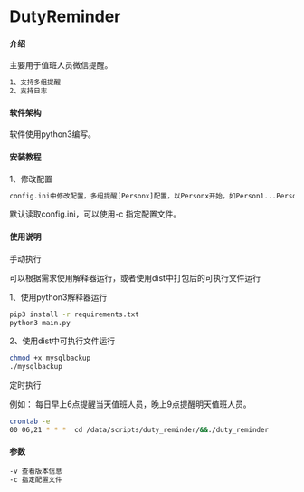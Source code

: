 # DutyReminder

#### 介绍

主要用于值班人员微信提醒。

```bash
1、支持多组提醒
2、支持日志
```

#### 软件架构
软件使用python3编写。

#### 安装教程
1、修改配置

```bash
config.ini中修改配置，多组提醒[Personx]配置，以Personx开始，如Person1...Person10等
```
默认读取config.ini，可以使用-c 指定配置文件。

#### 使用说明
手动执行
  
可以根据需求使用解释器运行，或者使用dist中打包后的可执行文件运行
  
1、使用python3解释器运行
```bash
pip3 install -r requirements.txt 
python3 main.py
```

2、使用dist中可执行文件运行
```bash
chmod +x mysqlbackup 
./mysqlbackup
```

定时执行

例如： 每日早上6点提醒当天值班人员，晚上9点提醒明天值班人员。
```bash
crontab -e 
00 06,21 * * *  cd /data/scripts/duty_reminder/&&./duty_reminder
```


#### 参数
```bash
-v 查看版本信息
-c 指定配置文件
```